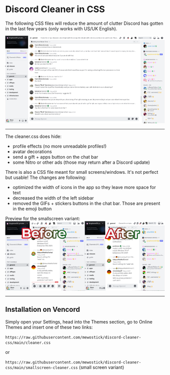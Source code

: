 # Discord Cleaner in CSS
The following CSS files will reduce the amount of clutter Discord has gotten in the last few years (only works with US/UK English).


<img src="https://github.com/mewostick/discord-cleaner-css/blob/main/normal-preview.png?raw=true">

---

The cleaner.css does hide:
+ profile effects (no more unreadable profiles!)
+ avatar decorations
+ send a gift + apps button on the chat bar
+ some Nitro or other ads (those may return after a Discord update)

There is also a CSS file meant for small screens/windows. It's not perfect but usable! The changes are following:
+ optimized the width of icons in the app so they leave more space for text
+ decreased the width of the left sidebar
+ removed the GIFs + stickers buttons in the chat bar. Those are present in the emoji button

Preview for the smallscreen variant:
<img src="https://github.com/mewostick/discord-cleaner-css/blob/main/preview.png?raw=true">

---

## Installation on Vencord
Simply open your Settings, head into the Themes section, go to Online Themes and insert one of these two links:

```https://raw.githubusercontent.com/mewostick/discord-cleaner-css/main/cleaner.css```

or

```https://raw.githubusercontent.com/mewostick/discord-cleaner-css/main/smallscreen-cleaner.css``` (small screen variant)
